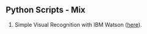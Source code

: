 ## Python Scripts - Mix

1. Simple Visual Recognition with IBM Watson ([here](https://github.com/CristiVlad25/py-scripts-other/blob/master/vrwatson.py)).
